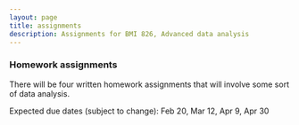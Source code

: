 ```yaml
---
layout: page
title: assignments
description: Assignments for BMI 826, Advanced data analysis
---
```


### Homework assignments

There will be four written homework assignments that will involve some
sort of data analysis.

Expected due dates (subject to change): Feb 20, Mar 12, Apr 9, Apr 30
